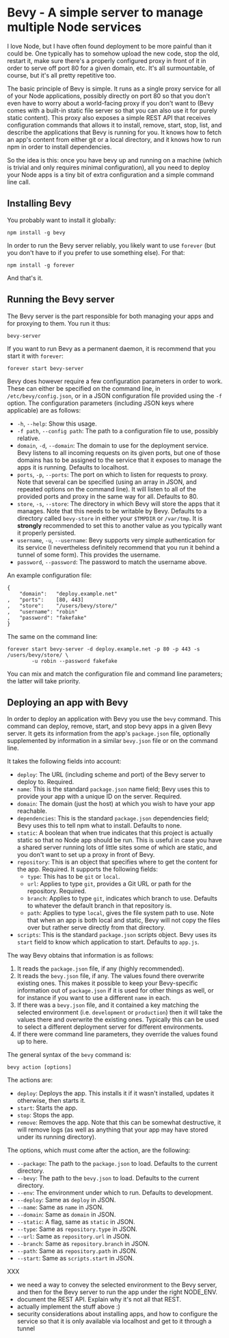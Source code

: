 Bevy - A simple server to manage multiple Node services
=======================================================

I love Node, but I have often found deployment to be more painful than it could be. One typically
has to somehow upload the new code, stop the old, restart it, make sure there's a properly
configured proxy in front of it in order to serve off port 80 for a given domain, etc. It's all
surmountable, of course, but it's all pretty repetitive too.

The basic principle of Bevy is simple. It runs as a single proxy service for all of your Node
applications, possibly directly on port 80 so that you don't even have to worry about a world-facing
proxy if you don't want to (Bevy comes with a built-in static file server so that you can also use
it for purely static content). This proxy also exposes a simple REST API that receives configuration
commands that allows it to install, remove, start, stop, list, and describe the applications that
Bevy is running for you. It knows how to fetch an app's content from either git or a local 
directory, and it knows how to run npm in order to install dependencies.

So the idea is this: once you have bevy up and running on a machine (which is trivial and only
requires minimal configuration), all you need to deploy your Node apps is a tiny bit of extra
configuration and a simple command line call.

Installing Bevy
---------------

You probably want to install it globally:

    npm install -g bevy

In order to run the Bevy server reliably, you likely want to use ```forever``` (but you don't have
to if you prefer to use something else). For that:

    npm install -g forever

And that's it.

Running the Bevy server
-----------------------

The Bevy server is the part responsible for both managing your apps and for proxying to them. You
run it thus:

    bevy-server

If you want to run Bevy as a permanent daemon, it is recommend that you start it with ```forever```:

    forever start bevy-server

Bevy does however require a few configuration parameters in order to work. These can either be
specified on the command line, in ```/etc/bevy/config.json```, or in a JSON configuration file
provided using the ```-f``` option. The configuration parameters (including JSON keys where 
applicable) are as follows:

<!-- bevy-server usage -->
* ```-h```, ```--help```: Show this usage.
* ```-f path```, ```--config path```: The path to a configuration file to use, possibly relative.
* ```domain```, ```-d```, ```--domain```: The domain to use for the deployment service. Bevy listens
to all incoming requests on its given ports, but one of those domains has to be assigned to the
service that it exposes to manage the apps it is running. Defaults to localhost.
* ```ports```, ```-p```, ```--ports```: The port on which to listen for requests to proxy. Note that
several can be specified (using an array in JSON, and repeated options on the command line). It will
listen to all of the provided ports and proxy in the same way for all. Defaults to 80.
* ```store```, ```-s```, ```--store```: The directory in which Bevy will store the apps that it
manages. Note that this needs to be writable by Bevy. Defaults to a directory called ```bevy-store```
in either your ```$TMPDIR``` or ```/var/tmp```. It is **strongly** recommended to set this to 
another value as you typically want it properly persisted.
* ```username```, ```-u```, ```--username```: Bevy supports very simple authentication for its
service (I nevertheless definitely recommend that you run it behind a tunnel of some form). This
provides the username.
* ```password```, ```--password```: The password to match the username above.
<!-- /bevy-server usage -->

An example configuration file:

    {
        "domain":   "deploy.example.net"
    ,   "ports":    [80, 443]
    ,   "store":    "/users/bevy/store/"
    ,   "username": "robin"
    ,   "password": "fakefake"
    }

The same on the command line:

    forever start bevy-server -d deploy.example.net -p 80 -p 443 -s /users/bevy/store/ \
            -u robin --password fakefake

You can mix and match the configuration file and command line parameters; the latter will take
priority.

Deploying an app with Bevy
--------------------------

In order to deploy an application with Bevy you use the ```bevy``` command. This command can
deploy, remove, start, and stop bevy apps in a given Bevy server. It gets its information from the
app's ```package.json``` file, optionally supplemented by information in a similar ```bevy.json```
file or on the command line.

It takes the following fields into account:

* ```deploy```: The URL (including scheme and port) of the Bevy server to deploy to. Required.
* ```name```: This is the standard ```package.json``` name field; Bevy uses this to provide your
app with a unique ID on the server. Required.
* ```domain```: The domain (just the host) at which you wish to have your app reachable.
* ```dependencies```: This is the standard ```package.json``` dependencies field; Bevy uses this to
tell npm what to install. Defaults to none.
* ```static```: A boolean that when true indicates that this project is actually static so that no
Node app should be run. This is useful in case you have a shared server running lots of little sites
some of which are static, and you don't want to set up a proxy in front of Bevy.
* ```repository```: This is an object that specifies where to get the content for the app. Required.
It supports the following fields:
    * ```type```: This has to be ```git``` or ```local```.
    * ```url```: Applies to type ```git```, provides a Git URL or path for the repository. Required.
    * ```branch```: Applies to type ```git```, indicates which branch to use. Defaults to whatever the
default branch in that repository is.
    * ```path```: Applies to type ```local```, gives the file system path to use. Note that when an
app is both local and static, Bevy will not copy the files over but rather serve directly from that
directory.
* ```scripts```: This is the standard ```package.json``` scripts object. Bevy uses its ```start```
field to know which application to start. Defaults to ```app.js```.

The way Bevy obtains that information is as follows:

1. It reads the ```package.json``` file, if any (highly recommended).
2. It reads the ```bevy.json``` file, if any. The values found there overwrite existing ones. This
makes it possible to keep your Bevy-specific information out of ```package.json``` if it is used
for other things as well, or for instance if you want to use a different ```name``` in each.
3. If there was a ```bevy.json``` file, and it contained a key matching the selected environment
(i.e. ```development``` or ```production```) then it will take the values there and overwrite the
existing ones. Typically this can be used to select a different deployment server for different
environments.
4. If there were command line parameters, they override the values found up to here.

The general syntax of the ```bevy``` command is:

    bevy action [options]

The actions are:

* ```deploy```: Deploys the app. This installs it if it wasn't installed, updates it otherwise, then
starts it.
* ```start```: Starts the app.
* ```stop```: Stops the app.
* ```remove```: Removes the app. Note that this can be somewhat destructive, it will remove logs
(as well as anything that your app may have stored under its running directory).

The options, which must come after the action, are the following:

* ```--package```: The path to the ```package.json``` to load. Defaults to the current directory.
* ```--bevy```: The path to the ```bevy.json``` to load. Defaults to the current directory.
* ```--env```: The environment under which to run. Defaults to development.
* ```--deploy```: Same as ```deploy``` in JSON.
* ```--name```: Same as ```name``` in JSON.
* ```--domain```: Same as ```domain``` in JSON.
* ```--static```: A flag, same as ```static``` in JSON.
* ```--type```: Same as ```repository.type``` in JSON.
* ```--url```: Same as ```repository.url``` in JSON.
* ```--branch```: Same as ```repository.branch``` in JSON.
* ```--path```: Same as ```repository.path``` in JSON.
* ```--start```: Same as ```scripts.start``` in JSON.


XXX
- we need a way to convey the selected environment to the Bevy server, and then for the Bevy server
to run the app under the right NODE_ENV.
- document the REST API. Explain why it's not all that REST.
- actually implement the stuff above :)
- security considerations about installing apps, and how to configure the service so that it is
only available via localhost and get to it through a tunnel

